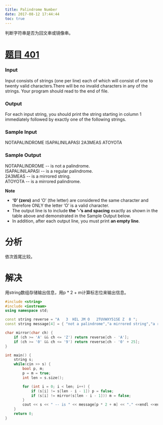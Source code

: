 ```yaml
---
title: Palindrome Number
date: 2017-08-12 17:44:44
toc: true
---
```


判断字符串是否为回文串或镜像串。<!--more-->

# [题目 401](https://uva.onlinejudge.org/index.php?option=com_onlinejudge&Itemid=8&page=show_problem&problem=342) 

### Input

Input consists of strings (one per line) each of which will consist of one to twenty valid characters.There will be no invalid characters in any of the strings. Your program should read to the end of file.

### Output

For each input string, you should print the string starting in column 1 immediately followed by exactly one of the following strings.

### Sample Input

NOTAPALINDROME
ISAPALINILAPASI
2A3MEAS
ATOYOTA

### Sample Output

NOTAPALINDROME -- is not a palindrome.<br/>
ISAPALINILAPASI -- is a regular palindrome.<br/>
2A3MEAS -- is a mirrored string.<br/>
ATOYOTA -- is a mirrored palindrome.

**Note** 

- **‘0’ (zero)** and ‘O’ (the letter) are considered the same character and therefore ONLY the letter ‘O’ is a valid character.
- The output line is to include **the ‘-’s and spacing** exactly as shown in the table above and demonstrated in the Sample Output below.
- In addition, after each output line, you must print **an empty line**.

# 分析

依次首尾比较。

# 解决

用string数组存储输出信息，用p * 2 + m计算标志位来输出信息。

```cpp
#include <string>
#include <iostream>
using namespace std;

const string reverse = "A   3  HIL JM O   2TUVWXY51SE Z  8 ";
const string message[4] = { "not a palindrome","a mirrored string","a regular palindrome","a mirrored palindrome" };

char mirror(char ch) {
    if (ch >= 'A' && ch <= 'Z') return reverse[ch - 'A'];
    if (ch >= '0' && ch <= '9') return reverse[ch - '0' + 25];
}

int main() {
    string s;
    while(cin >> s) {
        bool p, m;
        p = m = true;
        int len = s.size();

        for (int i = 0; i < len; i++) {
            if (s[i] != s[len - i - 1]) p = false;
            if (s[i] != mirror(s[len - i - 1])) m = false;
        }
        cout << s << " -- is " << message[p * 2 + m] << "." <<endl <<endl;
    }
    return 0;
}
```



